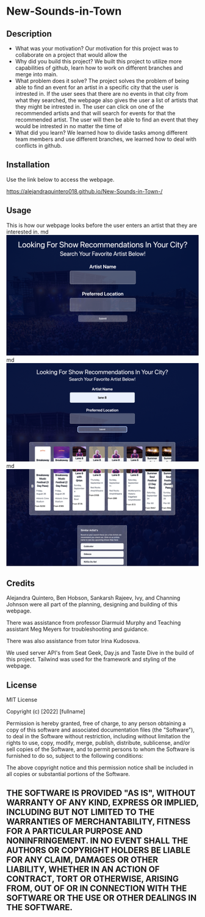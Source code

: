 # New-Sounds-in-Town

## Description

- What was your motivation?
    Our motivation for this project was to collaborate on a project that would allow the 
- Why did you build this project? 
    We built this project to utilize more capabilities of github, learn how to work on different branches and merge into main. 
- What problem does it solve?
    The project solves the problem of being able to find an event for an artist in a specific city that the user is intrested in. If the user sees that there are no events in that city from what they searched, the webpage also gives the user a list of artists that they might be intrested in. The user can click on one of the recommended artists and that will search for events for that the recommended artist. The user will then be able to find an event that they would be intrested in no matter the time of 
- What did you learn?
    We learned how to divide tasks among different team members and use different branches, we learned how to deal with conflicts in github. 

## Installation

Use the link below to access the webpage. 

https://alejandraquintero018.github.io/New-Sounds-in-Town-/

## Usage
 
This is how our webpage looks before the user enters an artist that they are interested in. 
   md![alt text](assets/images/Screenshot1.png)
   md![alt text](assets/images/NSIT-screenshot-2.png)
   md![alt text](assets/images/NSIT-screenshot3.png)


## Credits

Alejandra Quintero, Ben Hobson, Sankarsh Rajeev, Ivy, and Channing Johnson were all part of the planning, designing and building of this webpage. 

There was assistance from professor Diarmuid Murphy and Teaching assistant Meg Meyers for troubleshooting and guidance. 

There was also assistance from tutor Irina Kudosova. 

We used server API's from Seat Geek, Day.js and Taste Dive in the build of this project. Tailwind was used for the framework and styling of the webpage. 



## License

MIT License

Copyright (c) [2022] [fullname]

Permission is hereby granted, free of charge, to any person obtaining a copy
of this software and associated documentation files (the "Software"), to deal
in the Software without restriction, including without limitation the rights
to use, copy, modify, merge, publish, distribute, sublicense, and/or sell
copies of the Software, and to permit persons to whom the Software is
furnished to do so, subject to the following conditions:

The above copyright notice and this permission notice shall be included in all
copies or substantial portions of the Software.

THE SOFTWARE IS PROVIDED "AS IS", WITHOUT WARRANTY OF ANY KIND, EXPRESS OR
IMPLIED, INCLUDING BUT NOT LIMITED TO THE WARRANTIES OF MERCHANTABILITY,
FITNESS FOR A PARTICULAR PURPOSE AND NONINFRINGEMENT. IN NO EVENT SHALL THE
AUTHORS OR COPYRIGHT HOLDERS BE LIABLE FOR ANY CLAIM, DAMAGES OR OTHER
LIABILITY, WHETHER IN AN ACTION OF CONTRACT, TORT OR OTHERWISE, ARISING FROM,
OUT OF OR IN CONNECTION WITH THE SOFTWARE OR THE USE OR OTHER DEALINGS IN THE
SOFTWARE.
---
